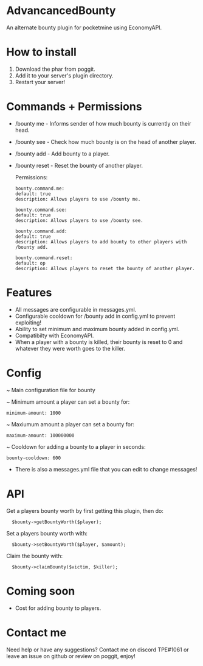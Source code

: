 # AdvancancedBounty
An alternate bounty plugin for pocketmine using EconomyAPI.

# How to install
1. Download the phar from poggit.
2. Add it to your server's plugin directory.
3. Restart your server!

# Commands + Permissions
- /bounty me - Informs sender of how much bounty is currently on their head.
- /bounty see <player> - Check how much bounty is on the head of another player.
- /bounty add <player> <amount> - Add bounty to a player.
- /bounty reset <player> - Reset the bounty of another player.
  
  Permissions:
      
      bounty.command.me:
      default: true
      description: Allows players to use /bounty me.
      
      bounty.command.see:
      default: true
      description: Allows players to use /bounty see.
      
      bounty.command.add:
      default: true
      description: Allows players to add bounty to other players with /bounty add.
      
      bounty.command.reset:
      default: op
      description: Allows players to reset the bounty of another player.

# Features
- All messages are configurable in messages.yml.
- Configurable cooldown for /bounty add in config.yml to prevent exploiting!
- Ability to set minimum and maximum bounty added in config.yml.
- Compatibilty with EconomyAPI.
- When a player with a bounty is killed, their bounty is reset to 0 and whatever they were worth goes to the killer.

# Config 

~ Main configuration file for bounty

~ Minimum amount a player can set a bounty for:

    minimum-amount: 1000

~ Maxiumum amount a player can set a bounty for:

    maximum-amount: 100000000

~ Cooldown for adding a bounty to a player in seconds:

    bounty-cooldown: 600
    
- There is also a messages.yml file that you can edit to change messages!

# API
Get a players bounty worth by first getting this plugin, then do:
    
      $bounty->getBountyWorth($player);
      
Set a players bounty worth with:
     
      $bounty->setBountyWorth($player, $amount);

Claim the bounty with:
      
      $bounty->claimBounty($victim, $killer);
      
# Coming soon
- Cost for adding bounty to players.

# Contact me
Need help or have any suggestions? Contact me on discord TPE#1061 or leave an issue on github or review on poggit, enjoy!
     
